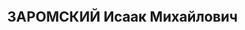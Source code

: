 ---
title: ЗАРОМСКИЙ Исаак Михайлович
description: "Род. в 1898, г. Бобруйск, еврей, обр.: среднее, член ВКП(б). Проживал:\
  \ Горно-Алтайск. Председатель городской плановой комиссии. \n  Арестован 13.07.1937"
---
